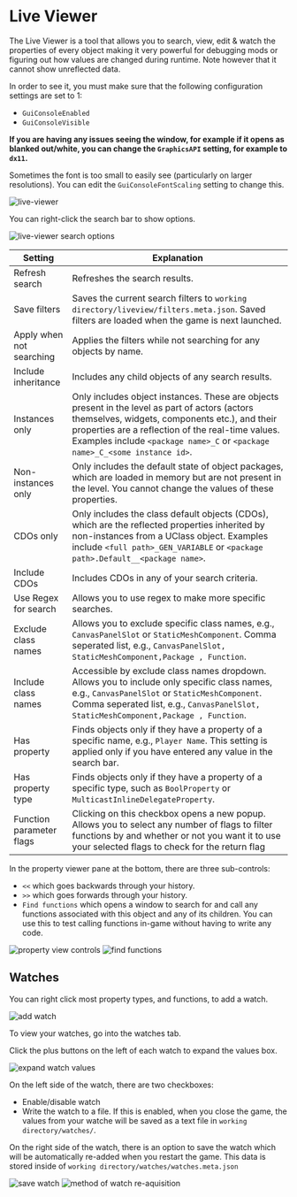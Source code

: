 # Live Viewer

The Live Viewer is a tool that allows you to search, view, edit & watch the properties of every object making it very powerful for debugging mods or figuring out how values are changed during runtime. Note however that it cannot show unreflected data.

In order to see it, you must make sure that the following configuration settings are set to 1:
- `GuiConsoleEnabled`
- `GuiConsoleVisible`

**If you are having any issues seeing the window, for example if it opens as blanked out/white, you can change the `GraphicsAPI` setting, for example to `dx11`.**

Sometimes the font is too small to easily see (particularly on larger resolutions). You can edit the `GuiConsoleFontScaling` setting to change this.

![live-viewer](https://github.com/UE4SS-RE/RE-UE4SS/assets/84156063/221ccc8c-b49f-47a5-81b5-59dbbe85cbd1)

You can right-click the search bar to show options.

![live-viewer search options](https://github.com/UE4SS-RE/RE-UE4SS/assets/84156063/11612a38-0d00-4700-8a41-f6649c8174c0)


| Setting                  | Explanation                                                                                                                                                                                                                      |
|--------------------------|----------------------------------------------------------------------------------------------------------------------------------------------------------------------------------------------------------------------------------|
| Refresh search           | Refreshes the search results.                                                                                                                                                                                                    |
| Save filters             | Saves the current search filters to `working directory/liveview/filters.meta.json`. Saved filters are loaded when the game is next launched.                                                                                    |
| Apply when not searching | Applies the filters while not searching for any objects by name.                                                                                                                                                                                                                     |
| Include inheritance      | Includes any child objects of any search results.                                                                                                                                                                                                                                    |
| Instances only           | Only includes object instances. These are objects present in the level as part of actors (actors themselves, widgets, components etc.), and their properties are a reflection of the real-time values. Examples include `<package name>_C` or `<package name>_C_<some instance id>`. |
| Non-instances only       | Only includes the default state of object packages, which are loaded in memory but are not present in the level. You cannot change the values of these properties.                                                                                                                   |
| CDOs only                | Only includes the class default objects (CDOs), which are the reflected properties inherited by non-instances from a UClass object. Examples include `<full path>_GEN_VARIABLE` or `<package path>.Default__<package name>`.                                                         |
| Include CDOs             | Includes CDOs in any of your search criteria.                                                                                                                                                                                                                                        |
| Use Regex for search     | Allows you to use regex to make more specific searches.                                                                                                                                                                                                                              |
| Exclude class names      | Allows you to exclude specific class names, e.g., `CanvasPanelSlot` or `StaticMeshComponent`. Comma seperated list, e.g., `CanvasPanelSlot, StaticMeshComponent,Package , Function`.                                                                                                 | 
| Include class names      | Accessible by exclude class names dropdown. Allows you to include only specific class names, e.g., `CanvasPanelSlot` or `StaticMeshComponent`. Comma seperated list, e.g., `CanvasPanelSlot, StaticMeshComponent,Package , Function`.                                                |
| Has property             | Finds objects only if they have a property of a specific name, e.g., `Player Name`. This setting is applied only if you have entered any value in the search bar.                                                                                                                    |
| Has property type        | Finds objects only if they have a property of a specific type, such as `BoolProperty` or `MulticastInlineDelegateProperty`.                                                                                                                                                          |
| Function parameter flags | Clicking on this checkbox opens a new popup. Allows you to select any number of flags to filter functions by and whether or not you want it to use your selected flags to check for the return flag                                                                                  |

In the property viewer pane at the bottom, there are three sub-controls:
- `<<` which goes backwards through your history.
- `>>` which goes forwards through your history.
- `Find functions` which opens a window to search for and call any functions associated with this object and any of its children. You can use this to test calling functions in-game without having to write any code.

![property view controls](https://github.com/UE4SS-RE/RE-UE4SS/assets/84156063/551f9efd-5a68-4e7b-b11c-5fa72955768f)
![find functions](https://github.com/UE4SS-RE/RE-UE4SS/assets/84156063/58ec56ac-d4b9-402b-9f64-9e41c8270bb5)

## Watches

You can right click most property types, and functions, to add a watch.

![add watch](https://github.com/UE4SS-RE/RE-UE4SS/assets/84156063/ea7d8a0f-4966-44bc-a08d-7a197e4e6195)

To view your watches, go into the watches tab. 

Click the plus buttons on the left of each watch to expand the values box.

![expand watch values](https://github.com/UE4SS-RE/RE-UE4SS/assets/84156063/992eb214-304c-428a-b173-920511faf4e0)

On the left side of the watch, there are two checkboxes:
- Enable/disable watch
- Write the watch to a file. If this is enabled, when you close the game, the values from your watche will be saved as a text file in `working directory/watches/`.

On the right side of the watch, there is an option to save the watch which will be automatically re-added when you restart the game. This data is stored inside of `working directory/watches/watches.meta.json`

![save watch](https://github.com/UE4SS-RE/RE-UE4SS/assets/84156063/8b223d1d-a77f-4222-b287-89da12529c89)
![method of watch re-aquisition](https://github.com/UE4SS-RE/RE-UE4SS/assets/84156063/6cea33d9-73ae-416c-9943-e71553a6433d)
